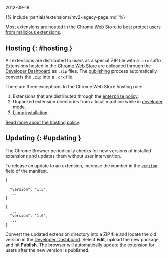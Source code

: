 2012-09-18

{% include ‘partials/extensions/mv2-legacy-page.md’ %}

Most extensions are hosted in the [Chrome Web Store](https://chrome.google.com/webstore/category/extensions) to best [protect users from malicious extensions](http://blog.chromium.org/2015/05/continuing-to-protect-chrome-users-from.html).

## Hosting {: \#hosting }

All extensions are distributed to users as a special ZIP file with a `.crx` suffix. Extensions hosted in the [Chrome Web Store](/docs/webstore) are uploaded through the [Developer Dashboard](https://chrome.google.com/webstore/developer/dashboard) as `.zip` files. The [publishing](/docs/webstore/publish) process automatically converts the `.zip` into a `.crx` file.

There are three exceptions to the Chrome Web Store hosting rule:

1.  Extensions that are distributed through the [enterprise policy](https://support.google.com/chrome/a/answer/7666985).
2.  Unpacked extension directories from a local machine while in [developer mode](/docs/extensions/mv2/getstarted#unpacked).
3.  [Linux installation](/docs/extensions/mv2/linux_hosting).

[Read more about the hosting policy](/docs/extensions/mv2/hosting_changes).

## Updating {: \#updating }

The Chrome Browser periodically checks for new versions of installed extensions and updates them without user intervention.

To release an update to an extension, increase the number in the [`version`](/docs/extensions/mv2/manifest/version/) field of the manifest.

    {
      ...
      "version": "1.5",
      ...
    }

    {
      ...
      "version": "1.6",
      ...
    }

Convert the updated extension directory into a ZIP file and locate the old version in the [Developer Dashboard](https://chrome.google.com/webstore/developer/dashboard). Select **Edit**, upload the new package, and hit **Publish**. The browser will automatically update the extension for users after the new version is published.
